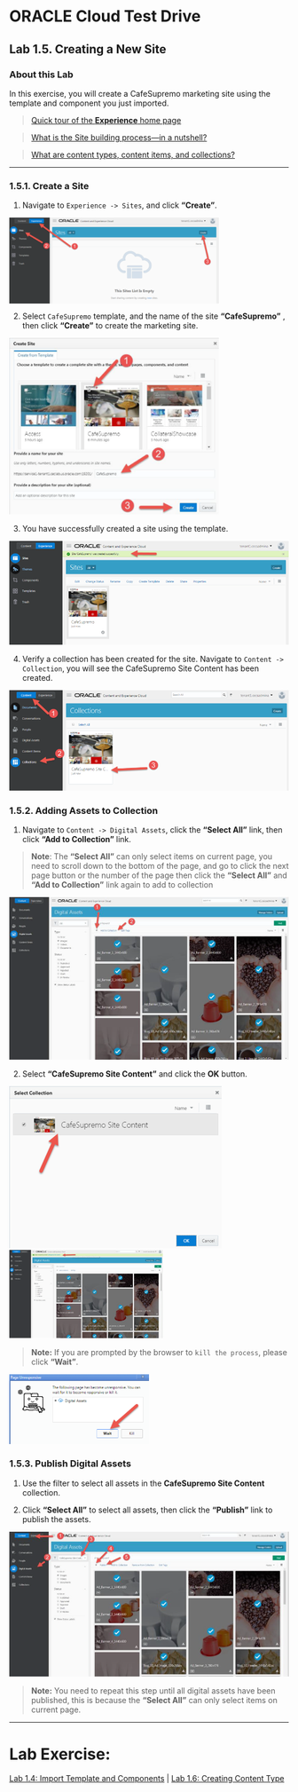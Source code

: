 # ORACLE Cloud Test Drive #

## Lab 1.5. Creating a New Site ##

### About this Lab ###
In this exercise, you will create a CafeSupremo marketing site using the template and
component you just imported.

>[Quick tour of the **Experience** home page](https://docs.oracle.com/en/cloud/paas/content-cloud/user/quick-tour-experience-home-page.html)

>[What is the Site building process—in a nutshell?](https://docs.oracle.com/en/cloud/paas/content-cloud/user/what-is-process-nutshell.html)

> [What are content types, content items, and collections?](https://docs.oracle.com/en/cloud/paas/content-cloud/user/what-are-content-types-content-items-and-collections.html)
---
### 1.5.1. Create a Site ###

1. Navigate to ``Experience -> Sites``, and click **“Create”**.

<img src="images/1.5.1.1.png" width="75%" height="50%" align="center"/> 

2. Select `CafeSupremo` template, and the name of the site **“CafeSupremo”** ,
then click **“Create”** to create the marketing site.

<img src="images/1.5.1.2.png" width="75%" height="50%" /> 

3. You have successfully created a site using the template.

![](images/1.5.1.3.png)

4. Verify a collection has been created for the site. Navigate to ``Content -> Collection``, you will see the CafeSupremo Site Content has been
created.

![](images/1.5.1.4.png)

### 1.5.2. Adding Assets to Collection ###

1. Navigate to ``Content -> Digital Assets``, click the **“Select All”** link, then click
**“Add to Collection”** link.

>**Note**: The **“Select All”** can only select items on
current page, you need to scroll down to the bottom of the page, and go to
click the next page button or the number of the page then
click the **“Select All”** and **“Add to Collection”** link again to add to collection

![](images/1.5.2.1.png)

2. Select **“CafeSupremo Site Content”** and click the **OK** button.

<img src="images/1.5.2.2.png"/> <img src="images/1.5.2.2a.png" width="55%" height="55%" /> 

>**Note:** If you are prompted by the browser to `kill the process`, please click **“Wait”**.

<img src="images/1.5.2.2b.png" width="50%" height="50%" />

### 1.5.3. Publish Digital Assets ###

1. Use the filter to select all assets in the **CafeSupremo Site Content**
collection.

2. Click **“Select All”** to select all assets, then click the **“Publish”** link to publish
the assets.

![](images/1.5.3.2.png)

>**Note:** You need to repeat this step until all digital assets have been published, this is
because the **“Select All”** can only select items on current page.

---
# Lab Exercise: #

[Lab 1.4: Import Template and Components](104-CecsLab.md) | [Lab 1.6: Creating Content Type](106-CecsLab.md)
